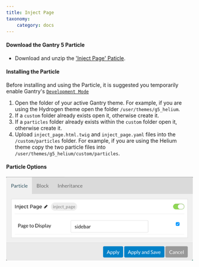 ```yaml
---
title: Inject Page
taxonomy:
    category: docs
---
```


#### Download the Gantry 5 Particle
* Download and unzip the ['Inject Page' Paticle](https://github.com/hibbitts-design/grav-gantry-particle-inject-page/archive/master.zip).

#### Installing the Particle

Before installing and using the Particle, it is suggested you temporarily enable Gantry's [`Development Mode`](http://docs.gantry.org/gantry5/configure/extras)

1. Open the folder of your active Gantry theme. For example, if you are using the Hydrogen theme open the folder `/user/themes/g5_helium`.
2. If a `custom` folder already exists open it, otherwise create it.
3. If a `particles` folder already exists within the `custom` folder open it, otherwise create it.
4. Upload `inject_page.html.twig` and `inject_page.yaml` files into the `/custom/particles` folder. For example, if you are using the Helium theme copy the two particle files into `/user/themes/g5_helium/custom/particles`.

#### Particle Options
!['Inject Page' options](https://github.com/paulhibbitts/github-repo-images/blob/master/inject-page-options.png?raw=true)
